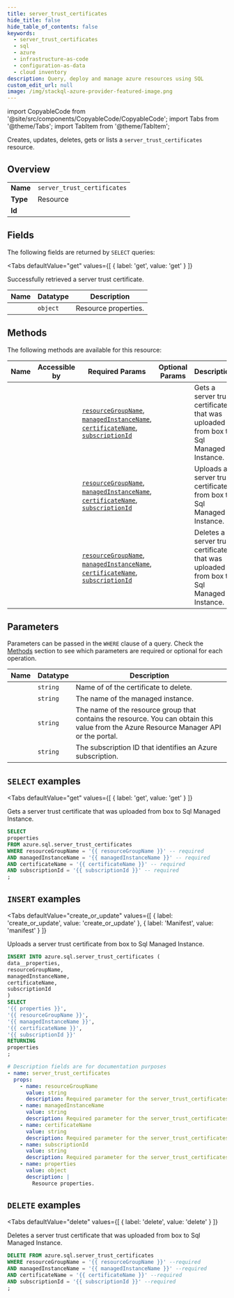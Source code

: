 ```yaml
--- 
title: server_trust_certificates
hide_title: false
hide_table_of_contents: false
keywords:
  - server_trust_certificates
  - sql
  - azure
  - infrastructure-as-code
  - configuration-as-data
  - cloud inventory
description: Query, deploy and manage azure resources using SQL
custom_edit_url: null
image: /img/stackql-azure-provider-featured-image.png
---
```


import CopyableCode from '@site/src/components/CopyableCode/CopyableCode';
import Tabs from '@theme/Tabs';
import TabItem from '@theme/TabItem';

Creates, updates, deletes, gets or lists a <code>server_trust_certificates</code> resource.

## Overview
<table><tbody>
<tr><td><b>Name</b></td><td><code>server_trust_certificates</code></td></tr>
<tr><td><b>Type</b></td><td>Resource</td></tr>
<tr><td><b>Id</b></td><td><CopyableCode code="azure.sql.server_trust_certificates" /></td></tr>
</tbody></table>

## Fields

The following fields are returned by `SELECT` queries:

<Tabs
    defaultValue="get"
    values={[
        { label: 'get', value: 'get' }
    ]}
>
<TabItem value="get">

Successfully retrieved a  server trust certificate.

<table>
<thead>
    <tr>
    <th>Name</th>
    <th>Datatype</th>
    <th>Description</th>
    </tr>
</thead>
<tbody>
<tr>
    <td><CopyableCode code="properties" /></td>
    <td><code>object</code></td>
    <td>Resource properties.</td>
</tr>
</tbody>
</table>
</TabItem>
</Tabs>

## Methods

The following methods are available for this resource:

<table>
<thead>
    <tr>
    <th>Name</th>
    <th>Accessible by</th>
    <th>Required Params</th>
    <th>Optional Params</th>
    <th>Description</th>
    </tr>
</thead>
<tbody>
<tr>
    <td><a href="#get"><CopyableCode code="get" /></a></td>
    <td><CopyableCode code="select" /></td>
    <td><a href="#parameter-resourceGroupName"><code>resourceGroupName</code></a>, <a href="#parameter-managedInstanceName"><code>managedInstanceName</code></a>, <a href="#parameter-certificateName"><code>certificateName</code></a>, <a href="#parameter-subscriptionId"><code>subscriptionId</code></a></td>
    <td></td>
    <td>Gets a server trust certificate that was uploaded from box to Sql Managed Instance.</td>
</tr>
<tr>
    <td><a href="#create_or_update"><CopyableCode code="create_or_update" /></a></td>
    <td><CopyableCode code="insert" /></td>
    <td><a href="#parameter-resourceGroupName"><code>resourceGroupName</code></a>, <a href="#parameter-managedInstanceName"><code>managedInstanceName</code></a>, <a href="#parameter-certificateName"><code>certificateName</code></a>, <a href="#parameter-subscriptionId"><code>subscriptionId</code></a></td>
    <td></td>
    <td>Uploads a server trust certificate from box to Sql Managed Instance.</td>
</tr>
<tr>
    <td><a href="#delete"><CopyableCode code="delete" /></a></td>
    <td><CopyableCode code="delete" /></td>
    <td><a href="#parameter-resourceGroupName"><code>resourceGroupName</code></a>, <a href="#parameter-managedInstanceName"><code>managedInstanceName</code></a>, <a href="#parameter-certificateName"><code>certificateName</code></a>, <a href="#parameter-subscriptionId"><code>subscriptionId</code></a></td>
    <td></td>
    <td>Deletes a server trust certificate that was uploaded from box to Sql Managed Instance.</td>
</tr>
</tbody>
</table>

## Parameters

Parameters can be passed in the `WHERE` clause of a query. Check the [Methods](#methods) section to see which parameters are required or optional for each operation.

<table>
<thead>
    <tr>
    <th>Name</th>
    <th>Datatype</th>
    <th>Description</th>
    </tr>
</thead>
<tbody>
<tr id="parameter-certificateName">
    <td><CopyableCode code="certificateName" /></td>
    <td><code>string</code></td>
    <td>Name of of the certificate to delete.</td>
</tr>
<tr id="parameter-managedInstanceName">
    <td><CopyableCode code="managedInstanceName" /></td>
    <td><code>string</code></td>
    <td>The name of the managed instance.</td>
</tr>
<tr id="parameter-resourceGroupName">
    <td><CopyableCode code="resourceGroupName" /></td>
    <td><code>string</code></td>
    <td>The name of the resource group that contains the resource. You can obtain this value from the Azure Resource Manager API or the portal.</td>
</tr>
<tr id="parameter-subscriptionId">
    <td><CopyableCode code="subscriptionId" /></td>
    <td><code>string</code></td>
    <td>The subscription ID that identifies an Azure subscription.</td>
</tr>
</tbody>
</table>

## `SELECT` examples

<Tabs
    defaultValue="get"
    values={[
        { label: 'get', value: 'get' }
    ]}
>
<TabItem value="get">

Gets a server trust certificate that was uploaded from box to Sql Managed Instance.

```sql
SELECT
properties
FROM azure.sql.server_trust_certificates
WHERE resourceGroupName = '{{ resourceGroupName }}' -- required
AND managedInstanceName = '{{ managedInstanceName }}' -- required
AND certificateName = '{{ certificateName }}' -- required
AND subscriptionId = '{{ subscriptionId }}' -- required
;
```
</TabItem>
</Tabs>


## `INSERT` examples

<Tabs
    defaultValue="create_or_update"
    values={[
        { label: 'create_or_update', value: 'create_or_update' },
        { label: 'Manifest', value: 'manifest' }
    ]}
>
<TabItem value="create_or_update">

Uploads a server trust certificate from box to Sql Managed Instance.

```sql
INSERT INTO azure.sql.server_trust_certificates (
data__properties,
resourceGroupName,
managedInstanceName,
certificateName,
subscriptionId
)
SELECT 
'{{ properties }}',
'{{ resourceGroupName }}',
'{{ managedInstanceName }}',
'{{ certificateName }}',
'{{ subscriptionId }}'
RETURNING
properties
;
```
</TabItem>
<TabItem value="manifest">

```yaml
# Description fields are for documentation purposes
- name: server_trust_certificates
  props:
    - name: resourceGroupName
      value: string
      description: Required parameter for the server_trust_certificates resource.
    - name: managedInstanceName
      value: string
      description: Required parameter for the server_trust_certificates resource.
    - name: certificateName
      value: string
      description: Required parameter for the server_trust_certificates resource.
    - name: subscriptionId
      value: string
      description: Required parameter for the server_trust_certificates resource.
    - name: properties
      value: object
      description: |
        Resource properties.
```
</TabItem>
</Tabs>


## `DELETE` examples

<Tabs
    defaultValue="delete"
    values={[
        { label: 'delete', value: 'delete' }
    ]}
>
<TabItem value="delete">

Deletes a server trust certificate that was uploaded from box to Sql Managed Instance.

```sql
DELETE FROM azure.sql.server_trust_certificates
WHERE resourceGroupName = '{{ resourceGroupName }}' --required
AND managedInstanceName = '{{ managedInstanceName }}' --required
AND certificateName = '{{ certificateName }}' --required
AND subscriptionId = '{{ subscriptionId }}' --required
;
```
</TabItem>
</Tabs>
